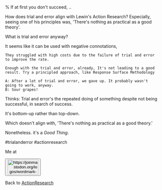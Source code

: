 % If at first you don't succeed, ..

How does trial and error align with Lewin's Action Research? Especially, seeing one of his principles was, 'There's nothing as practical as a good theory'.

What is trial and error anyway?

It seems like it can be used with negative connotations,

    They struggled with high costs due to the failure of trial and error to improve the rate.

    Enough with the trial and error, already, It's not leading to a good result. Try a principled approach, like Response Surface Methodology

    A: After a lot of trial and error, we gave up. It probably wasn't going to work, anyway.
    B: Sour grapes!

Thinks: Trial and error's the repeated doing of something despite not being successful, in search of success.

It's bottom-up rather than top-down.

Which doesn't align with, 'There's nothing as practical as a good theory.'

Nonetheless. it's a *Good Thing*.

#trialanderror #actionresearch

Me at
<form action='https://mastodon.sdf.org/@drbean'>
<button type='submit' class='btn'>
<img src='./mastodon.svg'
alt='https://joinmastodon.org/logos/wordmark-black-text.svg'
style='width:100px;height:50px'/>
</button></form>

Back to [ActionResearch](ActionResearch.html)
